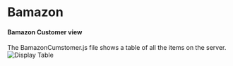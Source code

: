 # Bamazon

#### Bamazon Customer view
The BamazonCumstomer.js file shows a table of all the items on the server.
![Display Table](rhino15.github.com/Bamazon/pictures/tableDisplay.png)